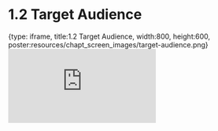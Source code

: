# 1.2 Target Audience
 
{type: iframe, title:1.2 Target Audience, width:800, height:600, poster:resources/chapt_screen_images/target-audience.png}
![](https://vgaysin1.github.io/CURE-MicrobialMysteries-test/target-audience.html)
 

 
